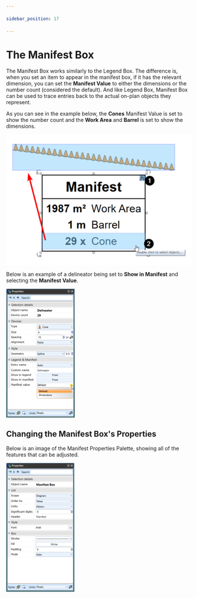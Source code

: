 ```yaml
---

sidebar_position: 17

---
```

# The Manifest Box

The Manifest Box works similarly to the Legend Box. The difference is, when you set an item to appear in the manifest box, if it has the relevant dimension, you can set the **Manifest Value** to either the dimensions or the number count (considered the default). And like Legend Box, Manifest Box can be used to trace entries back to the actual on-plan objects they represent.

As you can see in the example below, the **Cones** Manifest Value is set to show the number count and the **Work Area** and **Barrel** is set to show the dimensions.

![Manifest_values](./assets/Manifest_values.png)

Below is an example of a delineator being set to **Show in Manifest** and selecting the **Manifest Value**.

![Delineator_Manifest_Property_Options](./assets/Delineator_Manifest_Property_Options.png)

## Changing the Manifest Box's Properties

Below is an image of the Manifest Properties Palette, showing all of the features that can be adjusted.

![Manifest_Box_Properties](./assets/Manifest_Box_Properties.png)
